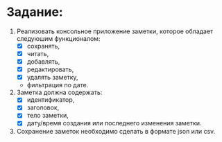 
# Задание:

1. Реализовать консольное приложение заметки, которое обладает следуюшим функционалом:
   - [x] сохранять,
   - [x] читать,
   - [x] добавлять,
   - [x] редактировать,
   - [x] удалять заметку,
   * фильтрация по дате.
2. Заметка должна содержать:
   - [x] идентификатор,
   - [x] заголовок,
   - [x] тело заметки,
   - [x] дату/время создания или последнего изменения заметки.   
3. Сохранение заметок необходимо сделать в формате json или csv.
